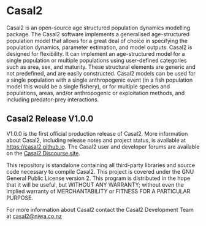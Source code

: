 Casal2
======

Casal2 is an open-source age structured population dynamics modelling package. The Casal2 software implements a generalised age-structured population model that allows for a great deal of choice in specifying the population dynamics, parameter estimation, and model outputs. Casal2 is designed for flexibility. It can implement an age-structured model for a single population or multiple populations using user-defined categories such as area, sex, and maturity. These structural elements are generic and not predefined, and are easily constructed. Casal2 models can be used for a single population with a single anthropogenic event (in a fish population model this would be a single fishery), or for multiple species and populations, areas, and/or anthropogenic or exploitation methods, and including predator-prey interactions.

## Casal2 Release V1.0.0

V1.0.0 is the first official production release of Casal2. More information about Casal2, including release notes and project status, is available at https://casal2.github.io.
The Casal2 user and developer forums are available on the [Casal2 Discourse site](https://casal2.discourse.group/).

This repository is standalone containing all third-party libraries and source code necessary to compile Casal2. This project is covered under the GNU General Public License version 2. This program is distributed in the hope that it will be useful, but WITHOUT ANY WARRANTY; without even the implied warranty of MERCHANTABILITY or FITNESS FOR A PARTICULAR PURPOSE.

For more information about Casal2 contact the Casal2 Development Team at casal2@niwa.co.nz


